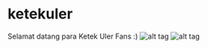 # ketekuler
Selamat datang para Ketek Uler Fans :)
![alt tag](http://cebmb.info/wp-content/uploads/2015/03/Dua-Gol-Mata-Menangkan-Manchester-United-di-Anfield1.jpg)
![alt tag](https://youtu.be/sNKs00nI6BY)
